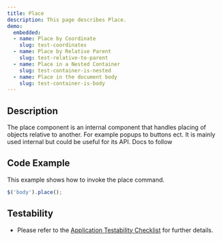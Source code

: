 ```yaml
---
title: Place
description: This page describes Place.
demo:
  embedded:
  - name: Place by Coordinate
    slug: test-coordinates
  - name: Place by Relative Parent
    slug: test-relative-to-parent
  - name: Place in a Nested Container
    slug: test-container-is-nested
  - name: Place in the document body
    slug: test-container-is-body
---
```


## Description

The place component is an internal component that handles placing of objects relative to another. For example popups to buttons ect. It is mainly used internal but could be useful for its API.
Docs to follow

## Code Example

This example shows how to invoke the place command.

```javascript
$('body').place();
```

## Testability

- Please refer to the [Application Testability Checklist](https://design.infor.com/resources/application-testability-checklist) for further details.
